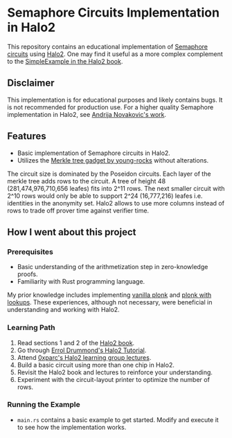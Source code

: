 # Semaphore Circuits Implementation in Halo2

This repository contains an educational implementation of [Semaphore circuits](https://github.com/semaphore-protocol/semaphore/blob/main/packages/circuits/semaphore.circom) using [Halo2](https://github.com/zcash/halo2). One may find it useful as a more complex complement to the [SimpleExample in the Halo2 book](https://zcash.github.io/halo2/user/simple-example.html).

## Disclaimer

This implementation is for educational purposes and likely contains bugs. It is not recommended for production use. For a higher quality Semaphore implementation in Halo2, see [Andrija Novakovic's work](https://github.com/akinovak/halo2-semaphore/tree/main).

## Features

- Basic implementation of Semaphore circuits in Halo2.
- Utilizes the [Merkle tree gadget by young-rocks](https://github.com/young-rocks/rocks-smt/tree/main) without alterations.

The circuit size is dominated by the Poseidon circuits. Each layer of the merkle tree adds rows to the circuit. A tree of height 48 (281,474,976,710,656 leafes) fits into 2^11 rows. The next smaller circuit with 2^10 rows would only be able to support 2^24 (16,777,216) leafes i.e. identities in the anonymity set. Halo2 allows to use more columns instead of rows to trade off prover time against verifier time.

## How I went about this project

### Prerequisites

- Basic understanding of the arithmetization step in zero-knowledge proofs.
- Familiarity with Rust programming language.

My prior knowledge includes implementing [vanilla plonk](https://github.com/ETHorHIL/plonk-rs) and [plonk with lookups](https://github.com/ETHorHIL/plonk-with-plookup). These experiences, although not necessary, were beneficial in understanding and working with Halo2.

### Learning Path

1. Read sections 1 and 2 of the [Halo2 book](https://zcash.github.io/halo2/index.html).
2. Go through [Errol Drummond's Halo2 Tutorial](https://erroldrummond.gitbook.io/halo2-tutorial/section-3/gadgets).
3. Attend [0xparc's Halo2 learning group lectures](https://learn.0xparc.org/halo2/).
4. Build a basic circuit using more than one chip in Halo2.
5. Revisit the Halo2 book and lectures to reinforce your understanding.
6. Experiment with the circuit-layout printer to optimize the number of rows.

### Running the Example

- `main.rs` contains a basic example to get started. Modify and execute it to see how the implementation works.
